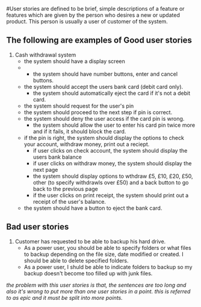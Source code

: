 #User stories
are defined to be brief, simple descriptions of a feature or features which are given by the person who desires a new or updated product. This person is usually a user of customer of the system.

The following are examples of
Good user stories
-----------------
1. Cash withdrawal system
	* the system should have a display screen
	* 	* the system should have number buttons, enter and cancel buttons.
	* the system should accept the users bank card (debit card only).
		* the system should automatically eject the card if it's not a debit card.
	* the system should request for the user's pin
	* the system should proceed to the next step if pin is correct.
	* the system should deny the user access if the card pin is wrong.
		* the system should allow the user to enter his card pin twice more and if it fails, it should block the card.
	* if the pin is right, the system should display the options to check your account, withdraw money, print out a reciept.
		* if user clicks on check account, the system should display the users bank balance
		* if user clicks on withdraw money, the system should display the next page
		* the system should display options to wthdraw £5, £10, £20, £50, other (to specify withdrawls over £50) and a back button to go back to the previous page
		* if the user clicks on print receipt, the system should print out a receipt of the user's balance.
	* the system should have a button to eject the bank card.




Bad user stories
---------------
1. Customer has requested to be able to backup his hard drive.
	* As a power user, you should be able to specify folders or what files to backup depending on the file size, date modified or created. I should be able to delete specified folders.
	* As a power user, I shuld be able to indicate folders to backup so my backup doesn't become too filled up with junk files.

_the problem with this user stories is that, the sentences are too long and also it's wrong to put more than one user stories in a point. this is referred to as epic and it must be split into more points._
